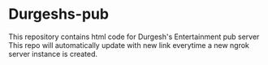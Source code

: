 # Durgeshs-pub
This repository contains html code for Durgesh's Entertainment pub server
This repo will automatically update with new link everytime a new ngrok server instance is created.
 
